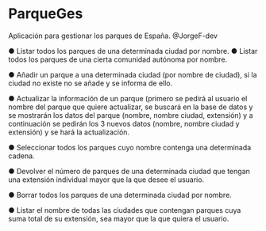 # ParqueGes
Aplicación para gestionar los parques de
España. @JorgeF-dev

● Listar todos los parques de una determinada ciudad por nombre.
● Listar todos los parques de una cierta comunidad autónoma por nombre.

● Añadir un parque a una determinada ciudad (por nombre de ciudad), si la
ciudad no existe no se añade y se informa de ello.

● Actualizar la información de un parque (primero se pedirá al usuario el nombre
del parque que quiere actualizar, se buscará en la base de datos y se
mostrarán los datos del parque (nombre, nombre ciudad, extensión) y a
continuación se pedirán los 3 nuevos datos (nombre, nombre ciudad y
extensión) y se hará la actualización.

● Seleccionar todos los parques cuyo nombre contenga una determinada
cadena.

● Devolver el número de parques de una determinada ciudad que tengan una
extensión individual mayor que la que desee el usuario.

● Borrar todos los parques de una determinada ciudad por nombre.

● Listar el nombre de todas las ciudades que contengan parques cuya suma
total de su extensión, sea mayor que la que quiera el usuario.